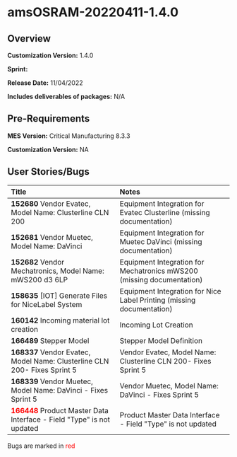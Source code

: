﻿# amsOSRAM-20220411-1.4.0

## Overview

**Customization Version:** 1.4.0

**Sprint:** 

**Release Date:** 11/04/2022

**Includes deliverables of packages:** N/A 

## Pre-Requirements

**MES Version:** Critical Manufacturing 8.3.3

**Customization Version:** NA

## User Stories/Bugs

| Title        | Notes            |
| :----------- | :--------------- |
| **152680** Vendor Evatec, Model Name: Clusterline CLN 200 | Equipment Integration for Evatec Clusterline (missing documentation) |
| **152681** Vendor Muetec, Model Name: DaVinci | Equipment Integration for Muetec DaVinci (missing documentation) |
| **152682** Vendor Mechatronics, Model Name: mWS200 d3 6LP | Equipment Integration for Mechatronics mWS200 (missing documentation) |
| **158635** [IOT] Generate Files for NiceLabel System | Equipment Integration for Nice Label Printing (missing documentation) |
| **160142** Incoming material lot creation | Incoming Lot Creation |
| **166489** Stepper Model | Stepper Model Definition |
| **168337** Vendor Evatec, Model Name: Clusterline CLN 200- Fixes Sprint 5 | Vendor Evatec, Model Name: Clusterline CLN 200- Fixes Sprint 5 |
| **168339** Vendor Muetec, Model Name: DaVinci - Fixes Sprint 5 | Vendor Muetec, Model Name: DaVinci - Fixes Sprint 5 |
| <span style='color:red'>**166448**</span> Product Master Data Interface - Field "Type" is not updated | Product Master Data Interface - Field &quot;Type&quot; is not updated |

Bugs are marked in <span style='color:red'>red</span>

